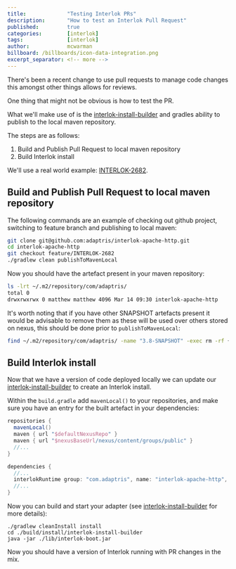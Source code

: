 ```yaml
---
title:             "Testing Interlok PRs"
description:       "How to test an Interlok Pull Request"
published:         true
categories:        [interlok]
tags:              [interlok]
author:            mcwarman
billboard: /billboards/icon-data-integration.png
excerpt_separator: <!-- more -->
---
```


There's been a recent change to use pull requests to manage code changes this amongst other things allows for reviews.

One thing that might not be obvious is how to test the PR.<!-- more -->

What we'll make use of is the [interlok-install-builder][] and gradles ability to publish to the local maven repository.

The steps are as follows:

1. Build and Publish Pull Request to local maven repository
1. Build Interlok install

We'll use a real world example: [INTERLOK-2682](https://github.com/adaptris/interlok-apache-http/pull/20).

## Build and Publish Pull Request to local maven repository

The following commands are an example of checking out github project, switching to feature branch and publishing to local maven:

```bash
git clone git@github.com:adaptris/interlok-apache-http.git
cd interlok-apache-http
git checkout feature/INTERLOK-2682
./gradlew clean publishToMavenLocal
```

Now you should have the artefact present in your maven repository:

```bash
ls -lrt ~/.m2/repository/com/adaptris/
total 0
drwxrwxrwx 0 matthew matthew 4096 Mar 14 09:30 interlok-apache-http
```

It's worth noting that if you have other SNAPSHOT artefacts present it would be advisable to remove them as these will be used over others stored on nexus, this should be done prior to `publishToMavenLocal`:

```bash
find ~/.m2/repository/com/adaptris/ -name "3.8-SNAPSHOT" -exec rm -rf {} \;
```


## Build Interlok install

Now that we have a version of code deployed locally we can update our [interlok-install-builder][] to create an Interlok install.

Within the `build.gradle` add  `mavenLocal()` to your repositories, and make sure you have an entry for the built artefact in your dependencies:

```gradle
repositories {
  mavenLocal()
  maven { url "$defaultNexusRepo" }
  maven { url "$nexusBaseUrl/nexus/content/groups/public" }
  //...
}

dependencies {
  //...
  interlokRuntime group: "com.adaptris", name: "interlok-apache-http", version: interlokCoreVersion, changing: true
  //...
}
```

Now you can build and start your adapter (see [interlok-install-builder][] for more details):

```
./gradlew cleanInstall install
cd ./build/install/interlok-install-builder
java -jar ./lib/interlok-boot.jar
```

Now you should have a version of Interlok running with PR changes in the mix.

[interlok-install-builder]: https://github.com/adaptris-labs/interlok-install-builder
